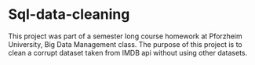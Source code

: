 # Sql-data-cleaning
This project was part of a semester long course homework at Pforzheim University, Big Data Management class. The purpose of this project is to clean a corrupt dataset taken from IMDB api without using other datasets. 
